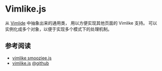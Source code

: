
# Vimlike.js

从 [Vimlide](https://github.com/hotoo/Vimlide) 中抽象出来的通用类，
用以方便实现其他页面的 Vimlike 支持。
可以实例化成多个对象，以便于实现多个模式下的处理机制。

## 参考阅读
* [vimlike smooziee.js](http://code.google.com/p/vimlike-smooziee/source/browse/trunk/vimlike_smooziee.js)
* [vimlike.js](http://code.google.com/p/vimlike-onsafari/source/browse/trunk/vimlilke.js)
    [@github](https://github.com/juno/vimlike-onsafari-custom)
